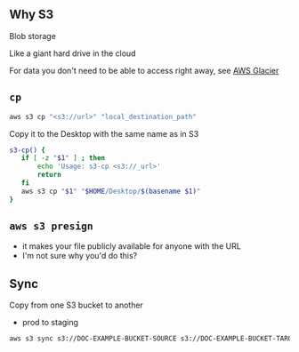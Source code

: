 ## Why S3

Blob storage

Like a giant hard drive in the cloud

For data you don't need to be able to access right away, see [AWS Glacier](https://aws.amazon.com/s3/storage-classes/glacier/)

## `cp`

```bash
aws s3 cp "<s3://url>" "local_destination_path"
```

Copy it to the Desktop with the same name as in S3

```bash
s3-cp() {
   if [ -z "$1" ] ; then
       echo 'Usage: s3-cp <s3://_url>'
       return
   fi
   aws s3 cp "$1" "$HOME/Desktop/$(basename $1)"
}
```

## `aws s3 presign`

-   it makes your file publicly available for anyone with the URL
-   I'm not sure why you'd do this?

## Sync

Copy from one S3 bucket to another

-   prod to staging

```bash
aws s3 sync s3://DOC-EXAMPLE-BUCKET-SOURCE s3://DOC-EXAMPLE-BUCKET-TARGET
```
